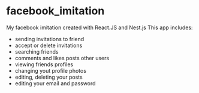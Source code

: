 # facebook_imitation
My facebook imitation created with React.JS and Nest.js
This app includes: 
- sending invitations to friend
- accept or delete invitations
- searching friends
- comments and likes posts other users
- viewing friends profiles
- changing yout profile photos
- editing, deleting your posts
- editing your email and password
